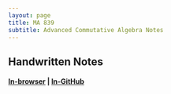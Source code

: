 ```yaml
---
layout: page
title: MA 839
subtitle: Advanced Commutative Algebra Notes
---
```


## Handwritten Notes
#### [In-browser](/math/ma-839/hand-notes.pdf) | [In-GitHub](https://github.com/aryamanmaithani/math/blob/master/ma-839/hand-notes.pdf)